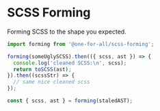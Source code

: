 # SCSS Forming

Forming SCSS to the shape you expected.

```typescript
import forming from '@one-for-all/scss-forming';

forming(someUglySCSS).then(({ scss, ast }) => {
  console.log('cleaned SCSS:\n', scss);
  return toSCSS(ast);
}).then((scssStr) => {
  // same nice cleaned scss
});

const { scss, ast } = forming(staledAST);
```
